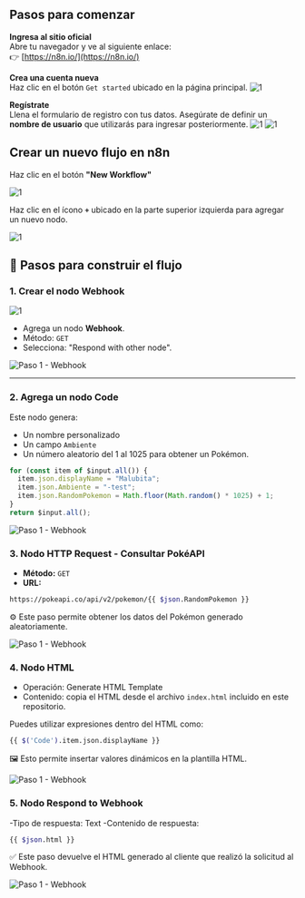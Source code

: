 ## Pasos para comenzar

 **Ingresa al sitio oficial**  
   Abre tu navegador y ve al siguiente enlace:  
   👉 [https://n8n.io/](https://n8n.io/)

 **Crea una cuenta nueva**  
   Haz clic en el botón `Get started` ubicado en la página principal.
   ![1](n8n_inicio.png)  

 **Regístrate**  
   Llena el formulario de registro con tus datos. Asegúrate de definir un **nombre de usuario** que utilizarás para ingresar posteriormente.
![1](n8n_formulario.PNG)
 ![1](n8n-usuario.PNG)  

 ## Crear un nuevo flujo en n8n

Haz clic en el botón **"New Workflow"** 

 ![1](nuevo_flujo.png)  


Haz clic en el ícono **`+`** ubicado en la parte superior izquierda para agregar un nuevo nodo.

![1](+.png)  


## 🔧 Pasos para construir el flujo

### 1. Crear el nodo Webhook

 ![1](webhook.png)  

- Agrega un nodo **Webhook**.
- Método: `GET`
- Selecciona: "Respond with other node".

![Paso 1 - Webhook](webhook2.png)

---

### 2. Agrega un nodo **Code**

Este nodo genera:
- Un nombre personalizado
- Un campo `Ambiente`
- Un número aleatorio del 1 al 1025 para obtener un Pokémon.

```javascript
for (const item of $input.all()) {
  item.json.displayName = "Malubita";
  item.json.Ambiente = "-test";
  item.json.RandomPokemon = Math.floor(Math.random() * 1025) + 1;
}
return $input.all();
```
![Paso 1 - Webhook](code.PNG)

### 3. Nodo HTTP Request - Consultar PokéAPI

- **Método:** `GET`  
- **URL:**

```bash
https://pokeapi.co/api/v2/pokemon/{{ $json.RandomPokemon }}
```
⚙️ Este paso permite obtener los datos del Pokémon generado aleatoriamente.

![Paso 1 - Webhook](http.PNG)


### 4. Nodo HTML

- Operación: Generate HTML Template
- Contenido: copia el HTML desde el archivo `index.html` incluido en este repositorio.

Puedes utilizar expresiones dentro del HTML como:
```bash
{{ $('Code').item.json.displayName }}
```
🖼️ Esto permite insertar valores dinámicos en la plantilla HTML.

![Paso 1 - Webhook](html_node.PNG)

### 5. Nodo Respond to Webhook

-Tipo de respuesta: Text
-Contenido de respuesta:

```bash
{{ $json.html }}
```
✅ Este paso devuelve el HTML generado al cliente que realizó la solicitud al Webhook.

![Paso 1 - Webhook](webhook3.png)
